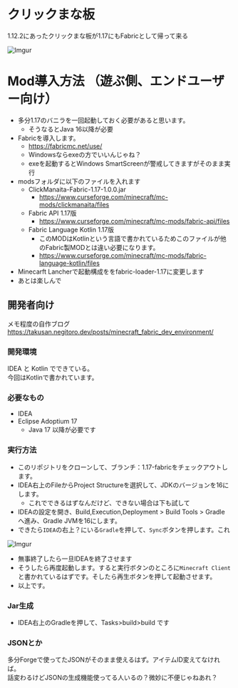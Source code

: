 # クリックまな板
1.12.2にあったクリックまな板が1.17にもFabricとして帰って来る

![Imgur](https://imgur.com/xsXFHrp.png)

# Mod導入方法 （遊ぶ側、エンドユーザー向け）
- 多分1.17のバニラを一回起動しておく必要があると思います。
    - そうなるとJava 16以降が必要
- Fabricを導入します。
    - https://fabricmc.net/use/
    - Windowsならexeの方でいいんじゃね？
    - exeを起動するとWindows SmartScreenが警戒してきますがそのまま実行
- modsフォルダに以下のファイルを入れます
    - ClickManaita-Fabric-1.17-1.0.0.jar
        - https://www.curseforge.com/minecraft/mc-mods/clickmanaita/files
    - Fabric API 1.17版
        - https://www.curseforge.com/minecraft/mc-mods/fabric-api/files
    - Fabric Language Kotlin 1.17版
        - このMODはKotlinという言語で書かれているためこのファイルが他のFabric製MODとは違い必要になります。
        - https://www.curseforge.com/minecraft/mc-mods/fabric-language-kotlin/files
- Minecarft Lancherで起動構成ををfabric-loader-1.17に変更します
- あとは楽しんで

## 開発者向け

メモ程度の自作ブログ  
https://takusan.negitoro.dev/posts/minecraft_fabric_dev_environment/

### 開発環境
IDEA と Kotlin でできている。  
今回はKotlinで書かれています。

### 必要なもの
- IDEA
- Eclipse Adoptium 17
  - Java 17 以降が必要です

### 実行方法
- このリポジトリをクローンして、ブランチ：1.17-fabricをチェックアウトします。
- IDEA右上のFileからProject Structureを選択して、JDKのバージョンを16にします。
   - これでできるはずなんだけど、できない場合は下も試して
- IDEAの設定を開き、Build,Execution,Deployment > Build Tools > Gradle へ進み、Gradle JVMを16にします。
- できたら`IDEA`の右上？にいる`Gradle`を押して、`Sync`ボタンを押します。これ

![Imgur](https://imgur.com/0ra6jbW.png)  

- 無事終了したら一旦IDEAを終了させます
- そうしたら再度起動します。すると実行ボタンのところに`Minecraft Client`と書かれているはずです。そしたら再生ボタンを押して起動させます。
- 以上です。

### Jar生成
- IDEA右上のGradleを押して、Tasks>build>build です

### JSONとか
多分Forgeで使ってたJSONがそのまま使えるはず。アイテムID変えてなければ。  
話変わるけどJSONの生成機能使ってる人いるの？微妙に不便じゃねあれ？
